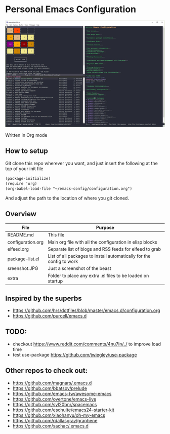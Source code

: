 # Personal Emacs Configuration

![Screenshot](/screenshot.JPG)

Written in Org mode

## How to setup
Git clone this repo wherever you want, and just insert the following at the top of your init file
```
(package-initialize)
(require 'org)
(org-babel-load-file "~/emacs-config/configuration.org")
```
And adjust the path to the location of where you git cloned.

## Overview
File | Purpose
------------ | -------------
README.md | This file
configuration.org | Main org file with all the configuration in elisp blocks
elfeed.org | Separate list of blogs and RSS feeds for elfeed to grab
package-list.el | List of all packages to install automatically for the config to work
sreenshot.JPG | Just a screenshot of the beast
extra | Folder to place any extra .el files to be loaded on startup

## Inspired by the superbs
* https://github.com/hrs/dotfiles/blob/master/emacs.d/configuration.org
* https://github.com/purcell/emacs.d

## TODO:
- checkout https://www.reddit.com/comments/4nu7in/_/ to improve load time
- test use-package https://github.com/jwiegley/use-package

## Other repos to check out:
- https://github.com/magnars/.emacs.d
- https://github.com/bbatsov/prelude
- https://github.com/emacs-tw/awesome-emacs
- https://github.com/overtone/emacs-live
- https://github.com/syl20bnr/spacemacs
- https://github.com/eschulte/emacs24-starter-kit
- https://github.com/xiaohanyu/oh-my-emacs
- https://github.com/rdallasgray/graphene
- https://github.com/sachac/.emacs.d
